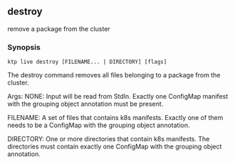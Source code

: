 ## destroy

remove a package from the cluster

### Synopsis

    ktp live destroy [FILENAME... | DIRECTORY] [flags]

The destroy command removes all files belonging to a package from
the cluster.

Args:
  NONE:
    Input will be read from StdIn. Exactly one ConfigMap manifest
    with the grouping object annotation must be present.

  FILENAME:
    A set of files that contains k8s manifests. Exactly one of them
    needs to be a ConfigMap with the grouping object annotation.
    
  DIRECTORY:
    One or more directories that contain k8s manifests. The directories 
    must contain exactly one ConfigMap with the grouping object annotation.
